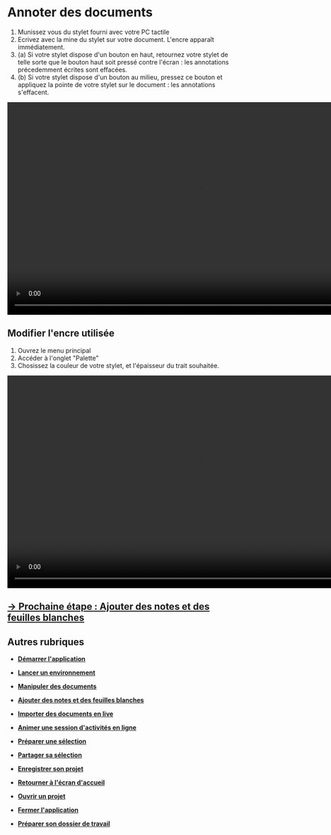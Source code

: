 # Annoter des documents

1. Munissez vous du stylet fourni avec votre PC tactile
2. Ecrivez avec la mine du stylet sur votre document. L'encre apparaît immédiatement.
3. (a) Si votre stylet dispose d'un bouton en haut, retournez votre stylet de telle sorte que le bouton haut soit pressé contre l'écran : les annotations précedemment écrites sont effacées.
3. (b) Si votre stylet dispose d'un bouton au milieu, pressez ce bouton et appliquez la pointe de votre stylet sur le document : les annotations s'effacent.

<video controls muted loop autoplay width="864" height="480">
	<source src="./media/annotate.mp4" type="video/mp4">
</video>


## Modifier l'encre utilisée

1. Ouvrez le menu principal
2. Accéder à l'onglet "Palette"
3. Chosissez la couleur de votre stylet, et l'épaisseur du trait souhaitée.

<video controls muted loop width="864" height="480">
	<source src="./media/change-palette.mp4" type="video/mp4">
</video>


## [&rarr; Prochaine étape : Ajouter des notes et des feuilles blanches](./add-notes.md)

## Autres rubriques
* [**Démarrer l'application**](./start-app.md)
* [**Lancer un environnement**](./new-universe.md)
* [**Manipuler des documents**](./manipulate-doc.md)
* [**Ajouter des notes et des feuilles blanches**](./add-notes.md)
* [**Importer des documents en live**](./import-docs.md)
* [**Animer une session d'activités en ligne**](./companion.md)
* [**Préparer une sélection**](./prepare-selection.md)
* [**Partager sa sélection**](./share-selection.md)
* [**Enregistrer son projet**](./save-project.md)
* [**Retourner à l'écran d'accueil**](./back-home.md)
* [**Ouvrir un projet**](./open-project.md)
* [**Fermer l'application**](./close-app.md)

* [**Préparer son dossier de travail**](./prepare-content.md)

